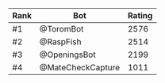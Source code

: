 Rank|Bot|Rating
---|---|---
#1|@ToromBot|2576
#2|@RaspFish|2514
#3|@OpeningsBot|2199
#4|@MateCheckCapture|1011

